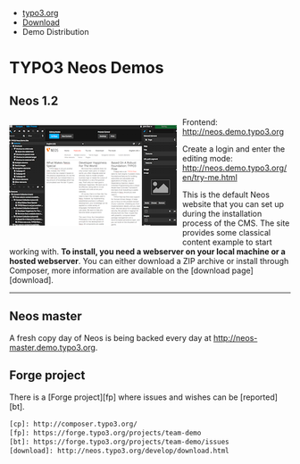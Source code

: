 <ul class="breadcrumbs">
	<li>
		<a href="http://typo3.org/" target="_top" title="TYPO3 - The Enterprise Open Source CMS">typo3.org</a>
	</li>
	<li>
		<a href="http://typo3.org/download/" target="_top" title="Download">Download</a>
	</li>
	<li>Demo Distribution</li>
</ul>

TYPO3 Neos Demos
================

Neos 1.2
---------

<p class="left">
	<a href="http://neos.demo.typo3.org" title="Head to the demo">
		<img src="files/neos12.png" class="img-left" alt="" width="300">
	</a>
</p>

<p>
	Frontend:
	<br/>
	<a href="http://neos.demo.typo3.org" target="_blank">http://neos.demo.typo3.org</a>
</p>

<p>
	Create a login and enter the editing mode:
	<br/>
	<a href="http://neos.demo.typo3.org/en/try-me.html" target="_blank">http://neos.demo.typo3.org/en/try-me.html</a>
</p>


This is the default Neos website that you can set up during the installation process of the CMS.
The site provides some classical content example to start working with.
**To install, you need a webserver on your local machine or a hosted webserver**.
You can either download a ZIP archive or install through Composer, more information are available on the
[download page][download].

<p class="clear"></p>


----


Neos master
-----------
<p>
	A fresh copy day of Neos is being backed every day at
	<a href="http://neos-master.demo.typo3.org" target="_blank">http://neos-master.demo.typo3.org</a>.
</p>

<p class="clear"></p>


Forge project
-------------

There is a [Forge project][fp] where issues and wishes can be [reported][bt].

	[cp]: http://composer.typo3.org/
	[fp]: https://forge.typo3.org/projects/team-demo
	[bt]: https://forge.typo3.org/projects/team-demo/issues
	[download]: http://neos.typo3.org/develop/download.html

<style>
	.clear {
		clear: both
	}

	.left {
		float: left;
	}

	.img-left {
		padding-right: 10px;
		padding-bottom: 10px;
	}
</style>
